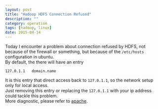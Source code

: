 ```yaml
---
layout: post
title: "Hadoop HDFS Connection Refused"
description: ""
category: operation
tags: [hadoop, linux]
date: 2015-04-14
---
```


Today I encounter a problem about connection refused by HDFS, not because of the firewall or something, but because of the `/etc/hosts` configuration in ubuntu.  
By default, the there will have an entry  

    127.0.1.1   domain.name

It is this entry that direct access back to `127.0.1.1`, so the network setup only for local access.  
Just removing this entry or replacing the `127.0.1.1` with your ip address could tackle this problem.  
More diagnostic, please refer to [apache](https://wiki.apache.org/hadoop/ConnectionRefused).
